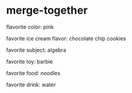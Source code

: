 # merge-together

flavorite color:
pink

favorite ice cream flavor:
chocolate chip cookies

favorite subject:
algebra

favorite toy:
barbie

favorite food:
noodles

favorite drink:
water

